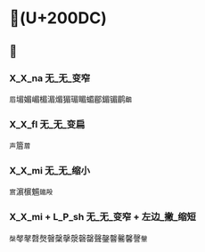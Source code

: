# 𠃜(U+200DC)

## 𠃜 

### X_X_na 无_无_变窄
`眉`堳媚嵋楣湄煝猸瑂睸蝞郿鎇镅鹛`鶥`

### X_X_fl 无_无_变扁
`声`篃`葿`

### X_X_mi 无_无_缩小
`賔`濵㯽䰨`䉋殸`

### X_X_mi + L_P_sh 无_无_变窄 + 左边_撇_缩短
`㯏`㲆㲇㲈㷫㿦䅽撀漀磬罄聲鏧韾毊馨謦`䡰`